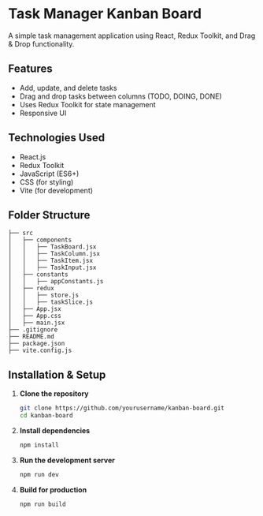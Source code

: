 # Task Manager Kanban Board

A simple task management application using React, Redux Toolkit, and Drag & Drop functionality.

## Features
- Add, update, and delete tasks
- Drag and drop tasks between columns (TODO, DOING, DONE)
- Uses Redux Toolkit for state management
- Responsive UI

## Technologies Used
- React.js
- Redux Toolkit
- JavaScript (ES6+)
- CSS (for styling)
- Vite (for development)

## Folder Structure
```
├── src
│   ├── components
│   │   ├── TaskBoard.jsx
│   │   ├── TaskColumn.jsx
│   │   ├── TaskItem.jsx
│   │   ├── TaskInput.jsx
│   ├── constants
│   │   ├── appConstants.js
│   ├── redux
│   │   ├── store.js
│   │   ├── taskSlice.js
│   ├── App.jsx
│   ├── App.css
│   ├── main.jsx
├── .gitignore
├── README.md
├── package.json
├── vite.config.js
```

## Installation & Setup
1. **Clone the repository**
   ```sh
   git clone https://github.com/yourusername/kanban-board.git
   cd kanban-board
   ```

2. **Install dependencies**
   ```sh
   npm install
   ```

3. **Run the development server**
   ```sh
   npm run dev
   ```

4. **Build for production**
   ```sh
   npm run build
   ```




